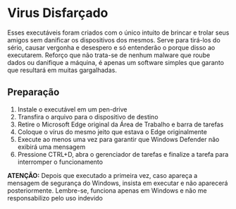 # Virus Disfarçado

Esses executáveis foram criados com o único intuito de brincar e trolar seus amigos sem danificar os dispositivos dos mesmos. Serve para tirá-los do sério, causar vergonha e desespero e só entenderão o porque disso ao executarem. Reforço que não trata-se de nenhum malware que roube dados ou danifique a máquina, é apenas um software simples que garanto que resultará em muitas gargalhadas. 


## Preparação

1. Instale o executável em um pen-drive
2. Transfira o arquivo para o dispositivo de destino
3. Retire o Microsoft Edge original da Área de Trabalho e barra de tarefas
4. Coloque o vírus do mesmo jeito que estava o Edge originalmente
5. Execute ao menos uma vez para garantir que Windows Defender não exibirá uma mensagem
6. Pressione CTRL+D, abra o gerenciador de tarefas e finalize a tarefa para interromper o funcionamento

**ATENÇÃO:** Depois que executado a primeira vez, caso apareça a mensagem de segurança do Windows, insista em executar e não aparecerá posteriormente. Lembre-se, funciona apenas em Windows e não me responsabilizo pelo uso indevido
